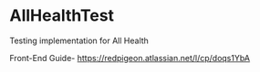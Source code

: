 # AllHealthTest
Testing implementation for All Health

Front-End Guide- https://redpigeon.atlassian.net/l/cp/doqs1YbA
